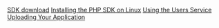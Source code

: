 [SDK download](https://developers.google.com/appengine/downloads?hl=zh-cn)
[Installing the PHP SDK on Linux](https://developers.google.com/appengine/docs/php/gettingstarted/installinglinux)
[Using the Users Service](https://developers.google.com/appengine/docs/php/gettingstarted/usingusers)
[Uploading Your Application](https://developers.google.com/appengine/docs/php/gettingstarted/uploading)